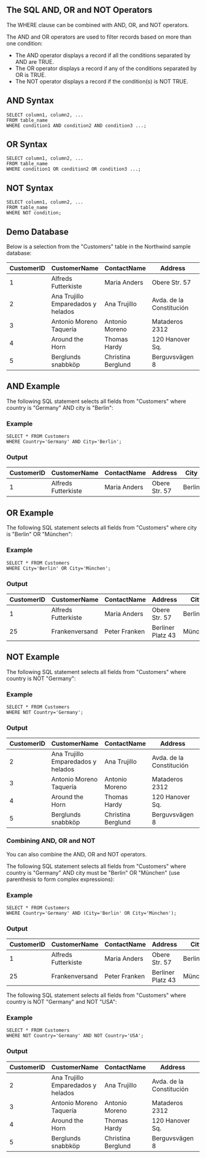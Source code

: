 ## The SQL AND, OR and NOT Operators

The WHERE clause can be combined with AND, OR, and NOT operators.

The AND and OR operators are used to filter records based on more than one condition:

* The AND operator displays a record if all the conditions separated by AND are TRUE.
* The OR operator displays a record if any of the conditions separated by OR is TRUE.
* The NOT operator displays a record if the condition(s) is NOT TRUE.

## AND Syntax

```
SELECT column1, column2, ...
FROM table_name
WHERE condition1 AND condition2 AND condition3 ...;
```

## OR Syntax

```
SELECT column1, column2, ...
FROM table_name
WHERE condition1 OR condition2 OR condition3 ...;
```

## NOT Syntax

```
SELECT column1, column2, ...
FROM table_name
WHERE NOT condition;
```

## Demo Database
Below is a selection from the "Customers" table in the Northwind sample database:

| CustomerID  | CustomerName  | ContactName | Address | City | PostalCode | Country |
| ----------- | ------------- | ----------- | ------- | ---- | ---------- | ------- |
| 1 | Alfreds Futterkiste | Maria Anders | Obere Str. 57 | Berlin | 12209 | Germany |
| 2	| Ana Trujillo Emparedados y helados | Ana Trujillo | Avda. de la Constitución | 2222 | México D.F. | 05021	| Mexico |
| 3 | Antonio Moreno Taquería |	Antonio Moreno | Mataderos 2312 | México D.F.	| 05023 | Mexico |
| 4  | Around the Horn |	Thomas Hardy | 120 Hanover Sq. | London	| WA1 1DP |	UK |
| 5	| Berglunds snabbköp | Christina Berglund | Berguvsvägen 8 | Luleå | S-958 22 | Sweden |


## AND Example
The following SQL statement selects all fields from "Customers" where country is "Germany" AND city is "Berlin":

### Example

```
SELECT * FROM Customers
WHERE Country='Germany' AND City='Berlin';
```

### Output

| CustomerID  | CustomerName  | ContactName | Address | City | PostalCode | Country |
| ----------- | ------------- | ----------- | ------- | ---- | ---------- | ------- |
| 1 | Alfreds Futterkiste | Maria Anders | Obere Str. 57 | Berlin | 12209 | Germany |


## OR Example
The following SQL statement selects all fields from "Customers" where city is "Berlin" OR "München":

### Example

```
SELECT * FROM Customers
WHERE City='Berlin' OR City='München';
```

### Output

| CustomerID  | CustomerName  | ContactName | Address | City | PostalCode | Country |
| ----------- | ------------- | ----------- | ------- | ---- | ---------- | ------- |
| 1 | Alfreds Futterkiste | Maria Anders | Obere Str. 57 | Berlin | 12209 | Germany |
| 25 | Frankenversand | Peter Franken | Berliner Platz 43 | München | 80805 | Germany |


## NOT Example
The following SQL statement selects all fields from "Customers" where country is NOT "Germany":

### Example

```
SELECT * FROM Customers
WHERE NOT Country='Germany';
```

### Output

| CustomerID  | CustomerName  | ContactName | Address | City | PostalCode | Country |
| ----------- | ------------- | ----------- | ------- | ---- | ---------- | ------- |
| 2	| Ana Trujillo Emparedados y helados | Ana Trujillo | Avda. de la Constitución | 2222 | México D.F. | 05021	| Mexico |
| 3 | Antonio Moreno Taquería |	Antonio Moreno | Mataderos 2312 | México D.F.	| 05023 | Mexico |
| 4  | Around the Horn |	Thomas Hardy | 120 Hanover Sq. | London	| WA1 1DP |	UK |
| 5	| Berglunds snabbköp | Christina Berglund | Berguvsvägen 8 | Luleå | S-958 22 | Sweden |


### Combining AND, OR and NOT
You can also combine the AND, OR and NOT operators.

The following SQL statement selects all fields from "Customers" where country is "Germany" AND city must be "Berlin" OR "München" (use parenthesis to form complex expressions):

### Example

```
SELECT * FROM Customers
WHERE Country='Germany' AND (City='Berlin' OR City='München');
```

### Output

| CustomerID  | CustomerName  | ContactName | Address | City | PostalCode | Country |
| ----------- | ------------- | ----------- | ------- | ---- | ---------- | ------- |
| 1 | Alfreds Futterkiste | Maria Anders | Obere Str. 57 | Berlin | 12209 | Germany |
| 25 | Frankenversand | Peter Franken | Berliner Platz 43 | München | 80805 | Germany |


The following SQL statement selects all fields from "Customers" where country is NOT "Germany" and NOT "USA":

### Example

```
SELECT * FROM Customers
WHERE NOT Country='Germany' AND NOT Country='USA';
```

### Output

| CustomerID  | CustomerName  | ContactName | Address | City | PostalCode | Country |
| ----------- | ------------- | ----------- | ------- | ---- | ---------- | ------- |
| 2	| Ana Trujillo Emparedados y helados | Ana Trujillo | Avda. de la Constitución | 2222 | México D.F. | 05021	| Mexico |
| 3 | Antonio Moreno Taquería |	Antonio Moreno | Mataderos 2312 | México D.F.	| 05023 | Mexico |
| 4  | Around the Horn |	Thomas Hardy | 120 Hanover Sq. | London	| WA1 1DP |	UK |
| 5	| Berglunds snabbköp | Christina Berglund | Berguvsvägen 8 | Luleå | S-958 22 | Sweden |